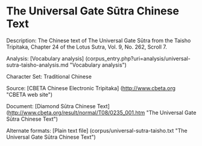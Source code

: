 # The Universal Gate Sūtra Chinese Text

Description: The Chinese text of The Universal Gate Sūtra from the Taisho Tripitaka, 
Chapter 24 of the Lotus Sutra, Vol. 9, No. 262, Scroll 7.

Analysis: [Vocabulary analysis] (corpus_entry.php?uri=analysis/universal-sutra-taisho-analysis.md "Vocabulary analysis")

Character Set: Traditional Chinese

Source: [CBETA Chinese Electronic Tripitaka] (http://www.cbeta.org "CBETA web site")

Document: [Diamond Sūtra Chinese Text] (http://www.cbeta.org/result/normal/T08/0235_001.htm "The Universal Gate Sūtra Chinese Text")

Alternate formats: [Plain text file] (corpus/universal-sutra-taisho.txt "The Universal Gate Sūtra Chinese Text")


